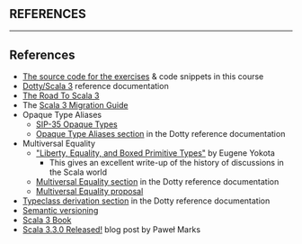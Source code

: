 <!-- .slide: data-background-color="#781010" data-background-image="images/bg-reveal.ps.png" -->

[//]: # (The following is a hack to move the slide H2 section down)
## &#173;
## &#173;
## &#173;
## &#173;
## REFERENCES

---

## References

* [The source code for the exercises](https://github.com/lunatech-labs/lunatech-scala-2-to-scala3-course) & code snippets in this course
* [Dotty/Scala 3](https://dotty.epfl.ch/docs/reference/overview.html) reference documentation
* [The Road To Scala 3](https://www.scala-lang.org/2019/12/18/road-to-scala-3.html)
* The [Scala 3 Migration Guide](https://docs.scala-lang.org/scala3/guides/migration/compatibility-intro.html)
* Opaque Type Aliases
    * [SIP-35 Opaque Types](https://docs.scala-lang.org/sips/opaque-types.html)
    * [Opaque Type Aliases section](https://dotty.epfl.ch/docs/reference/other-new-features/opaques.html) in the Dotty reference documentation 
* Multiversal Equality
    * ["Liberty, Equality, and Boxed Primitive Types"](http://eed3si9n.com/liberty-equality-and-boxed-primitive-types) by Eugene Yokota
        * This gives an excellent write-up of the history of discussions in the Scala world
    * [Multiversal Equality section](https://dotty.epfl.ch/docs/reference/contextual/multiversal-equality.html) in the Dotty reference documentation
    * [Multiversal Equality proposal](https://www.scala-lang.org/blog/2016/05/06/multiversal-equality.html)
* [Typeclass derivation section](https://dotty.epfl.ch/docs/reference/contextual/derivation.html) in the Dotty reference documentation
* [Semantic versioning](https://semver.org/spec/v2.0.0.html)
* [Scala 3 Book](https://docs.scala-lang.org/scala3/book/introduction.html)
* [Scala 3.3.0 Released!](https://scala-lang.org/blog/2023/05/30/scala-3.3.0-released.html) blog post by Pawe&#x0142; Marks